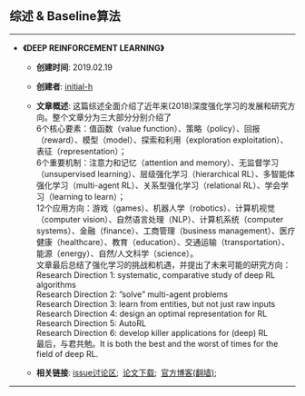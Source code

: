 ## 综述 & Baseline算法
---

* **《DEEP REINFORCEMENT LEARNING》**

  * **创建时间**: 2019.02.19
  * **创建者**: [initial-h](https://github.com/initial-h)
  * **文章概述**: 这篇综述全面介绍了近年来(2018)深度强化学习的发展和研究方向。整个文章分为三大部分分别介绍了</br>
6个核心要素：值函数（value function）、策略（policy）、回报（reward）、模型（model）、探索和利用（exploration exploitation）、表征（representation）；</br>
6个重要机制：注意力和记忆（attention and memory）、无监督学习（unsupervised learning）、层级强化学习（hierarchical RL）、多智能体强化学习（multi-agent RL）、关系型强化学习（relational RL）、学会学习（learning to learn）；</br>
12个应用方向：游戏（games）、机器人学（robotics）、计算机视觉（computer vision）、自然语言处理（NLP）、计算机系统（computer systems）、金融（finance）、工商管理（business management）、医疗健康（healthcare）、教育（education）、交通运输（transportation）、能源（energy）、自然/人文科学（science）。</br>
文章最后总结了强化学习的挑战和机遇，并提出了未来可能的研究方向：</br>
Research Direction 1: systematic, comparative study of deep RL algorithms</br>
Research Direction 2: ”solve” multi-agent problems</br>
Research Direction 3: learn from entities, but not just raw inputs</br>
Research Direction 4: design an optimal representation for RL</br>
Research Direction 5: AutoRL</br>
Research Direction 6: develop killer applications for (deep) RL</br>
最后，与君共勉。It is both the best and the worst of times for the field of deep RL.

  * **相关链接**: [issue讨论区](https://github.com/PaperCommunity/Deep-Reinforcement-Learning/issues/3);&ensp;[论文下载](https://arxiv.org/pdf/1810.06339v1.pdf);&ensp;[官方博客(翻墙)](https://medium.com/@yuxili);
  
---
